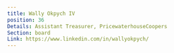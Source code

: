 ```yaml
---
title: Wally Okpych IV
position: 36
Details: Assistant Treasurer, PricewaterhouseCoopers
Section: board
Link: https://www.linkedin.com/in/wallyokpych/
---
```


